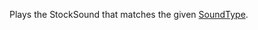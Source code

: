 Plays the StockSound that matches the given [SoundType](https://developer.roblox.com/en-us/api-reference/enum/SoundType).